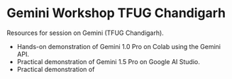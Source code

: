 # Gemini Workshop TFUG Chandigarh
Resources for session on Gemini (TFUG Chandigarh).

- Hands-on demonstration of Gemini 1.0 Pro on Colab using the Gemini API.
- Practical demonstration of Gemini 1.5 Pro on Google AI Studio.
- Practical demonstration of





